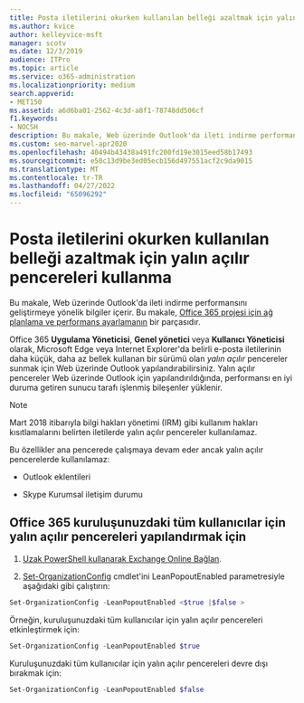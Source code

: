 ```yaml
---
title: Posta iletilerini okurken kullanılan belleği azaltmak için yalın açılır pencereleri kullanma
ms.author: kvice
author: kelleyvice-msft
manager: scotv
ms.date: 12/3/2019
audience: ITPro
ms.topic: article
ms.service: o365-administration
ms.localizationpriority: medium
search.appverid:
- MET150
ms.assetid: a6d6ba01-2562-4c3d-a8f1-78748dd506cf
f1.keywords:
- NOCSH
description: Bu makale, Web üzerinde Outlook'da ileti indirme performansını geliştirmek için yalın açılır pencereleri kullanmaya yönelik bilgiler içerir.
ms.custom: seo-marvel-apr2020
ms.openlocfilehash: 40494b43438a491fc200fd19e3015eed58b17493
ms.sourcegitcommit: e50c13d9be3ed05ecb156d497551acf2c9da9015
ms.translationtype: MT
ms.contentlocale: tr-TR
ms.lasthandoff: 04/27/2022
ms.locfileid: "65096292"
---
```

# <a name="use-lean-popouts-to-reduce-memory-used-when-reading-mail-messages"></a>Posta iletilerini okurken kullanılan belleği azaltmak için yalın açılır pencereleri kullanma

Bu makale, Web üzerinde Outlook'da ileti indirme performansını geliştirmeye yönelik bilgiler içerir. Bu makale, [Office 365 projesi için ağ planlama ve performans ayarlamanın](./network-planning-and-performance.md) bir parçasıdır.
  
Office 365 **Uygulama Yöneticisi**, **Genel yönetici** veya **Kullanıcı Yöneticisi** olarak, Microsoft Edge veya Internet Explorer'da belirli e-posta iletilerinin daha küçük, daha az bellek kullanan bir sürümü olan _yalın açılır_ pencereler sunmak için Web üzerinde Outlook yapılandırabilirsiniz. Yalın açılır pencereler Web üzerinde Outlook için yapılandırıldığında, performansı en iyi duruma getiren sunucu tarafı işlenmiş bileşenler yüklenir.
  
> [!NOTE]
> Mart 2018 itibarıyla bilgi hakları yönetimi (IRM) gibi kullanım hakları kısıtlamalarını belirten iletilerde yalın açılır pencereler kullanılamaz.
  
Bu özellikler ana pencerede çalışmaya devam eder ancak yalın açılır pencerelerde kullanılamaz:
  
- Outlook eklentileri
  
- Skype Kurumsal iletişim durumu
  
## <a name="to-configure-lean-popouts-for-all-users-within-your-office-365-organization"></a>Office 365 kuruluşunuzdaki tüm kullanıcılar için yalın açılır pencereleri yapılandırmak için
  
1. [Uzak PowerShell kullanarak Exchange Online Bağlan](/powershell/exchange/connect-to-exchange-online-powershell).
  
2. [Set-OrganizationConfig](/powershell/module/exchange/set-organizationconfig) cmdlet'ini LeanPopoutEnabled parametresiyle aşağıdaki gibi çalıştırın:

  ```powershell
  Set-OrganizationConfig -LeanPopoutEnabled <$true |$false >
  ```

  Örneğin, kuruluşunuzdaki tüm kullanıcılar için yalın açılır pencereleri etkinleştirmek için:
  
  ```powershell
  Set-OrganizationConfig -LeanPopoutEnabled $true
  ```

  Kuruluşunuzdaki tüm kullanıcılar için yalın açılır pencereleri devre dışı bırakmak için:

  ```powershell
  Set-OrganizationConfig -LeanPopoutEnabled $false
  ```
